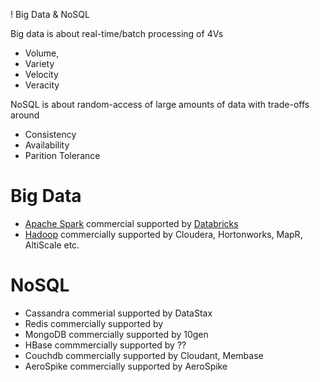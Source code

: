 ! Big Data  & NoSQL

Big data is about real-time/batch processing of 4Vs
* Volume, 
* Variety
* Velocity
* Veracity

NoSQL is about random-access of large amounts of data with trade-offs around
* Consistency
* Availability
* Parition Tolerance

# Big Data 

* [Apache Spark](http://spark.apache.org) commercial supported by [Databricks](http://www.databricks.com)
* [Hadoop](http://hadoop.apache.org) commercially supported by Cloudera, Hortonworks, MapR, AltiScale etc.


# NoSQL

* Cassandra commerial supported by DataStax
* Redis commercially supported by 
* MongoDB commercially supported by 10gen
* HBase commmercially supported by ??
* Couchdb commercially supported by Cloudant, Membase
* AeroSpike commercially supported by AeroSpike


